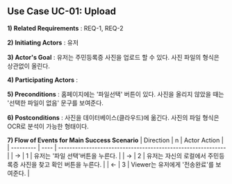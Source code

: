 ## Use Case UC-01: Upload
**1) Related Requirements** : REQ-1, REQ-2

**2) Initiating Actors** : 유저

**3) Actor's Goal** : 유저는 주민등록증 사진을 업로드 할 수 있다. 사진 파일의 형식은 상관없이 올린다.

**4) Participating Actors** : 

**5) Preconditions** :  홈페이지에는 '파일선택' 버튼이 있다. 사진을 올리지 않았을 때는 '선택한 파일이 없음' 문구를 보여준다. 

**6) Postconditions** :  사진을 데이터베이스(클라우드)에 옮긴다. 사진의 파일 형식은 OCR로 분석이 가능한 형태이다.

**7) Flow of Events for Main Success Scenario**
| Direction | n    | Actor Action                                                 |
| --------- | ---- | ------------------------------------------------------------ |
| →         | 1    | 유저는 '파일 선택'버튼을 누른다.                             |
| →         | 2    | 유저는 자신의 로컬에서 주민등록증 사진을 찾고 확인 버튼을 누른다. |
| ←         | 3    | Viewer는 유저에게 '전송완료'를 보여준다.                     |
